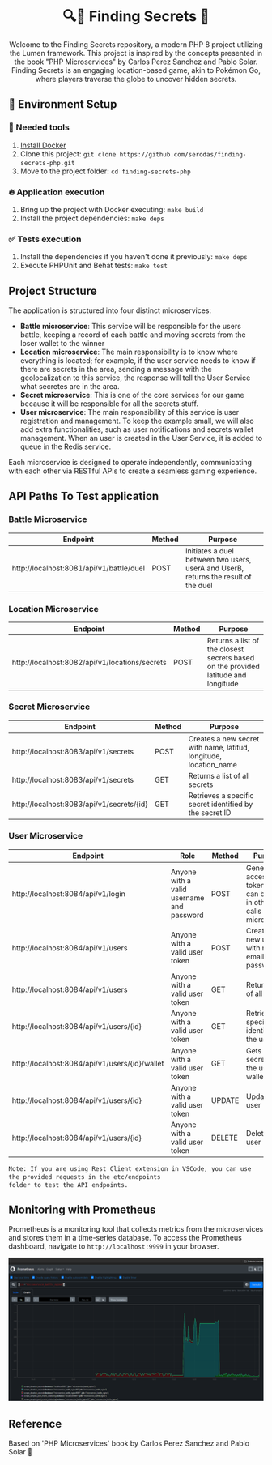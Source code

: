 <h1 align="center">
  🔍👀 Finding Secrets 🐘
</h1>

<p align="center">
  Welcome to the Finding Secrets repository, a modern PHP 8 project utilizing the Lumen framework. This project is inspired by the concepts presented in the book "PHP Microservices" by Carlos Perez Sanchez and Pablo Solar. Finding Secrets is an engaging location-based game, akin to Pokémon Go, where players traverse the globe to uncover hidden secrets.
</p>

## 🚀 Environment Setup

### 🐳 Needed tools

1. [Install Docker](https://www.docker.com/get-started)
2. Clone this project: `git clone https://github.com/serodas/finding-secrets-php.git`
3. Move to the project folder: `cd finding-secrets-php`

### 🔥 Application execution

1. Bring up the project with Docker executing: `make build`
2. Install the project dependencies: `make deps`


### ✅ Tests execution

1. Install the dependencies if you haven't done it previously: `make deps`
2. Execute PHPUnit and Behat tests: `make test`


## Project Structure

The application is structured into four distinct microservices:

- **Battle microservice**: This service will be responsible for the users battle, keeping a record of each battle and moving secrets from the loser wallet to the winner
- **Location microservice**: The main responsibility is to know where everything is located; for example, if the user service needs to know if there are secrets in the area, sending a message with the geolocalization to this service, the response will tell the User Service what secretes are in the area.
- **Secret microservice**: This is one of the core services for our game because it will be responsible for all the secrets stuff.
- **User microservice**: The main responsibility of this service is user registration and management. To keep the example small, we will also add extra
functionalities, such as user notifications and secrets wallet management. When an user is created in the User Service, it is added to queue in the Redis service.

Each microservice is designed to operate independently, communicating with each other via RESTful APIs to create a seamless gaming experience.

## API Paths To Test application
### Battle Microservice
| **Endpoint** | **Method** | **Purpose** |
| --- | --- | --- |
| http://localhost:8081/api/v1/battle/duel | POST | Initiates a duel between two users, userA and UserB, returns the result of the duel |

### Location Microservice
| **Endpoint** | **Method** | **Purpose** |
| --- | --- | --- |
| http://localhost:8082/api/v1/locations/secrets | POST | Returns a list of the closest secrets based on the provided latitude and longitude |

### Secret Microservice
| **Endpoint** | **Method** | **Purpose** |
| --- | --- | --- |
| http://localhost:8083/api/v1/secrets | POST | Creates a new secret with name, latitud, longitude, location_name |
| http://localhost:8083/api/v1/secrets | GET | Returns a list of all secrets |
| http://localhost:8083/api/v1/secrets/{id} | GET | Retrieves a specific secret identified by the secret ID |

### User Microservice
| **Endpoint** | **Role**| **Method** | **Purpose** |
| --- | --- | --- | --- |
| http://localhost:8084/api/v1/login | Anyone with a valid username and password | POST | Generates access tokens that can be used in other API calls in this microservice |
| http://localhost:8084/api/v1/users | Anyone with a valid user token | POST | Creates a new user with name, email and password |
| http://localhost:8084/api/v1/users | Anyone with a valid user token | GET | Returns a list of all users |
| http://localhost:8084/api/v1/users/{id}| Anyone with a valid user token | GET | Retrieves a specific user identified by the user ID |
| http://localhost:8084/api/v1/users/{id}/wallet | Anyone with a valid user token | GET | Gets a secret from the user wallet |
| http://localhost:8084/api/v1/users/{id} | Anyone with a valid user token | UPDATE | Updates an user |
| http://localhost:8084/api/v1/users/{id} | Anyone with a valid user token | DELETE | Deletes an user |

```
Note: If you are using Rest Client extension in VSCode, you can use the provided requests in the etc/endpoints
folder to test the API endpoints.
```

## Monitoring with Prometheus
Prometheus is a monitoring tool that collects metrics from the microservices and stores them in a time-series database. To access the Prometheus dashboard, navigate to `http://localhost:9999` in your browser.

![Prometheus](etc/screenshots/prometheus.png)

## Reference
Based on 'PHP Microservices' book by Carlos Perez Sanchez and Pablo Solar 📖